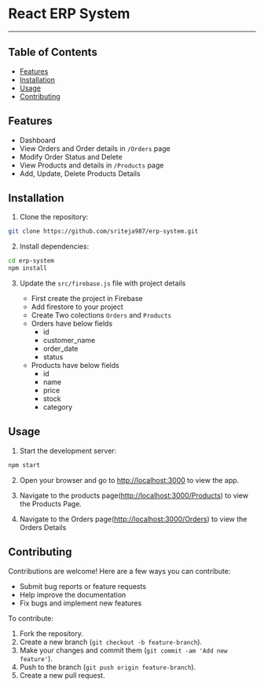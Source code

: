 # React ERP System

----------------------------------------------

## Table of Contents

- [Features](#features)
- [Installation](#installation)
- [Usage](#usage)
- [Contributing](#contributing)

## Features

- Dashboard
- View Orders and Order details in ```/Orders``` page
- Modify Order Status and Delete
- View Products and details in ```/Products``` page
- Add, Update, Delete Products Details

## Installation

1. Clone the repository:

```bash
git clone https://github.com/sriteja987/erp-system.git
```

2. Install dependencies:

```bash
cd erp-system
npm install
```
3. Update the ```src/firebase.js``` file with project details

    - First create the project in Firebase
    - Add firestore to your project
    - Create Two colections ```Orders``` and ```Products```
    - Orders have below fields
        - id
        - customer_name
        - order_date
        - status
    - Products have below fields
        - id
        - name
        - price
        - stock
        - category

## Usage

1. Start the development server:

```bash
npm start
```

2. Open your browser and go to [http://localhost:3000](http://localhost:3000) to view the app.

3. Navigate to the products page([http://localhost:3000/Products](http://localhost:3000/Products)) to view the Products Page.

4. Navigate to the Orders page([http://localhost:3000/Orders](http://localhost:3000/Orders)) to view the Orders Details

## Contributing

Contributions are welcome! Here are a few ways you can contribute:

- Submit bug reports or feature requests
- Help improve the documentation
- Fix bugs and implement new features

To contribute:

1. Fork the repository.
2. Create a new branch (`git checkout -b feature-branch`).
3. Make your changes and commit them (`git commit -am 'Add new feature'`).
4. Push to the branch (`git push origin feature-branch`).
5. Create a new pull request.